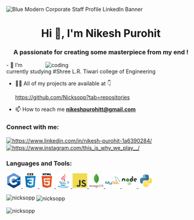 ![Blue Modern Corporate Staff Profile LinkedIn Banner](https://github.com/user-attachments/assets/8df02dd1-a848-4d3b-a357-69f0f318d9dd)
<h1 align="center">Hi 👋, I'm Nikesh Purohit</h1>
<h3 align="center">A passionate for creating some masterpiece from my end !</h3>

<img align="right" alt="coding" width="400" src="https://i.makeagif.com/media/4-05-2022/FvBVst.gif">
- 🌱 I’m currently studying #Shree L.R. Tiwari college of Engineering

- 👨‍💻 All of my projects are available at 👇

  https://github.com/Nicksopp?tab=repositories

- 📫 How to reach me **nikeshpurohitt@gmail.com**

<h3 align="left">Connect with me:</h3>
<p align="left">
<a href="https://linkedin.com/in/https://www.linkedin.com/in/nikesh-purohit-1a6390284/" target="blank"><img align="center" src="https://raw.githubusercontent.com/rahuldkjain/github-profile-readme-generator/master/src/images/icons/Social/linked-in-alt.svg" alt="https://www.linkedin.com/in/nikesh-purohit-1a6390284/" height="30" width="40" /></a>
<a href="https://instagram.com/https://www.instagram.com/this_is_why_we_play__/" target="blank"><img align="center" src="https://raw.githubusercontent.com/rahuldkjain/github-profile-readme-generator/master/src/images/icons/Social/instagram.svg" alt="https://www.instagram.com/this_is_why_we_play__/" height="30" width="40" /></a>
</p>

<h3 align="left">Languages and Tools:</h3>
<p align="left"> <a href="https://www.w3schools.com/cpp/" target="_blank" rel="noreferrer"> <img src="https://raw.githubusercontent.com/devicons/devicon/master/icons/cplusplus/cplusplus-original.svg" alt="cplusplus" width="40" height="40"/> </a> <a href="https://www.w3schools.com/css/" target="_blank" rel="noreferrer"> <img src="https://raw.githubusercontent.com/devicons/devicon/master/icons/css3/css3-original-wordmark.svg" alt="css3" width="40" height="40"/> </a> <a href="https://www.w3.org/html/" target="_blank" rel="noreferrer"> <img src="https://raw.githubusercontent.com/devicons/devicon/master/icons/html5/html5-original-wordmark.svg" alt="html5" width="40" height="40"/> </a> <a href="https://www.java.com" target="_blank" rel="noreferrer"> <img src="https://raw.githubusercontent.com/devicons/devicon/master/icons/java/java-original.svg" alt="java" width="40" height="40"/> </a> <a href="https://developer.mozilla.org/en-US/docs/Web/JavaScript" target="_blank" rel="noreferrer"> <img src="https://raw.githubusercontent.com/devicons/devicon/master/icons/javascript/javascript-original.svg" alt="javascript" width="40" height="40"/> </a> <a href="https://www.mongodb.com/" target="_blank" rel="noreferrer"> <img src="https://raw.githubusercontent.com/devicons/devicon/master/icons/mongodb/mongodb-original-wordmark.svg" alt="mongodb" width="40" height="40"/> </a> <a href="https://www.mysql.com/" target="_blank" rel="noreferrer"> <img src="https://raw.githubusercontent.com/devicons/devicon/master/icons/mysql/mysql-original-wordmark.svg" alt="mysql" width="40" height="40"/> </a> <a href="https://nodejs.org" target="_blank" rel="noreferrer"> <img src="https://raw.githubusercontent.com/devicons/devicon/master/icons/nodejs/nodejs-original-wordmark.svg" alt="nodejs" width="40" height="40"/> </a> <a href="https://www.python.org" target="_blank" rel="noreferrer"> <img src="https://raw.githubusercontent.com/devicons/devicon/master/icons/python/python-original.svg" alt="python" width="40" height="40"/> </a> </p>

<p><img align="left" src="https://github-readme-stats.vercel.app/api/top-langs?username=nicksopp&show_icons=true&locale=en&layout=compact" alt="nicksopp" /></p>

<p>&nbsp;<img align="center" src="https://github-readme-stats.vercel.app/api?username=nicksopp&show_icons=true&locale=en" alt="nicksopp" /></p>

<p><img align="center" src="https://github-readme-streak-stats.herokuapp.com/?user=nicksopp&" alt="nicksopp" /></p>
